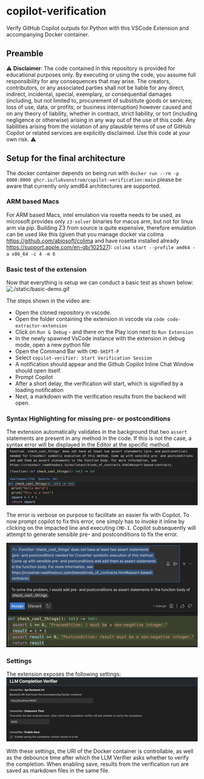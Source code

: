 # copilot-verification
Verify GitHub Copilot outputs for Python with this VSCode Extension and accompanying Docker container.

## Preamble
:warning: **Disclaimer**: The code contained in this repository is provided for educational purposes only. By executing or using the code, you assume full responsibility for any consequences that may arise. The creators, contributors, or any associated parties shall not be liable for any direct, indirect, incidental, special, exemplary, or consequential damages (including, but not limited to, procurement of substitute goods or services; loss of use, data, or profits; or business interruption) however caused and on any theory of liability, whether in contract, strict liability, or tort (including negligence or otherwise) arising in any way out of the use of this code. Any liabilities arising from the violation of any plausible terms of use of GitHub Copilot or related services are explicitly disclaimed. Use this code at your own risk. :warning:

## Setup for the final architecture
The docker container depends on being run with `docker run --rm -p 8000:8000 ghcr.io/lukvonstrom/copilot-verification:main` please be aware that currently only amd64 architectures are supported.


### ARM based Macs
For ARM based Macs, intel emulation via rosetta needs to be used, as microsoft provides only `z3-solver` binaries for macos arm, but not for linux arm via pip.
Building Z3 from source is quite expensive, therefore emulation can be used like this (given that you manage docker via colima https://github.com/abiosoft/colima and have rosetta installed already https://support.apple.com/en-gb/102527):
`colima start --profile amd64 -a x86_64 -c 4 -m 6`



### Basic test of the extension
Now that everything is setup we can conduct a basic test as shown below:
![./static/basic-demo.gif](./static/basic-demo.gif)

The steps shown in the video are:
- Open the cloned repository in vscode.
- Open the folder containing the extension in vscode via `code code-extractor-extension`
- Click on `Run & Debug` - and there on the Play icon next to `Run Extension`
- In the newly spawned VsCode instance with the extension in debug mode, open a new python file
- Open the Command Bar with `CMD-SHIFT-P` 
- Select `copilot-verifier: Start Verification Session`
- A notification should appear and the Github Copilot Inline Chat Window should open itself.
- Prompt Copilot
- After a short delay, the verification will start, which is signified by a loading notification
- Next, a markdown with the verification results from the backend will open.


### Syntax Highlighting for missing pre- or postconditions
The extension automatically validates in the background that two `assert` statements are present in any method in the code.
If this is not the case, a syntax error will be displayed in the Editor at the specific method.
![./static/conditions-error.jpg](./static/conditions-error.jpg)

The error is verbose on purpose to facilitate an easier fix with Copilot. 
To now prompt copilot to fix this error, one simply has to invoke it inline by clicking on the impacted line and executing `CMD-I`.
Copilot subsequently will attempt to generate sensible pre- and postconditions to fix the error.

![./static/copilot-conditions.jpg](./static/copilot-conditions.jpg)

### Settings
The extension exposes the following settings:
![./static/settings.jpg](./static/settings.jpg)

With these settings, the URI of the Docker container is controllable, as well as the debounce time after which the LLM Verifier asks whether to verify the completion. When enabling save, results from the verification run are saved as markdown files in the same file.